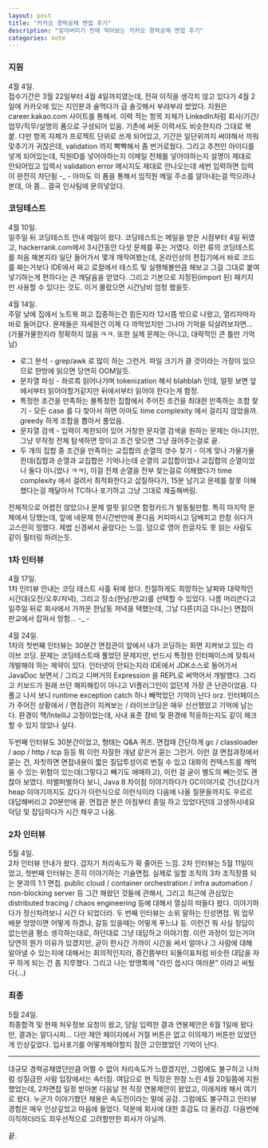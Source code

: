 ```yaml
---
layout: post
title: "카카오 경력공채 면접 후기"
description: "잊어버리기 전에 적어보는 카카오 경력공채 면접 후기"
categories: note
---
```


### 지원

4월 4일.  
접수기간은 3월 22일부터 4월 4일까지였는데, 전혀 이직을 생각치 않고 있다가 4월 2일에 카카오에 있는 지인분과 술먹다가 급 솔깃해서 부랴부랴 썼었다. 지원은 career.kakao.com 사이트를 통해서. 이력 적는 항목 자체가 LinkedIn처럼 회사/기간/업무/직무/설명의 폼으로 구성되어 있음. 기존에 써둔 이력서도 비슷한지라 그대로 복붙. 다만 항목 자체가 프로젝트 단위로 쓰게 되어있고, 기간은 일단위까지 써야해서 끼워맞추기가 귀찮은데, validation 까지 빡빡해서 좀 번거로웠다. 그리고 추천인 아이디를 넣게 되어있는데, 직원ID를 넣어야하는지 이메일 전체를 넣어야하는지 설명이 제대로 안되어있고 입력시 validation error 메시지도 제대로 안나오는데 세번 입력하면 입력이 완전히 차단됨 -_ - 아마도 이 폼을 통해서 임직원 메일 주소를 알아내는걸 막으려나 본데, 아 쫌... 결국 인사팀에 문의넣었다.

### 코딩테스트

4월 10일.  
일주일 뒤 코딩테스트 안내 메일이 왔다. 코딩테스트는 메일을 받은 시점부터 4일 뒤였고, hackerrank.com에서 3시간동안 다섯 문제를 푸는 거였다. 이런 류의 코딩테스트를 처음 해본지라 일단 들어가서 몇개 깨작여봤는데, 온라인상의 편집기에서 바로 코드를 짜는거보다 IDE에서 짜고 로컬에서 테스트 및 실행해볼만큼 해보고 그걸 그대로 붙여넣기하는게 편하다는 큰 깨달음을 얻었다. 그리고 기본으로 지정된(import 된) 패키지만 사용할 수 있다는 것도. 이거 몰랐으면 시간낭비 엄청 했을듯.

4월 14일.  
주말 낮에 집에서 노트북 펴고 집중하는건 힘든지라 12시쯤 밖으로 나왔고, 열리자마자 바로 들어갔다. 문제들은 자세한건 이제 다 까먹었지만 그나마 기억을 되살려보자면...(가물가물한지라 정확하지 않음 ㅋㅋ. 또한 실제 문제는 아니고, 대략적인 큰 틀만 기억남)

* 로그 분석 - grep/awk 로 많이 하는 그런거. 파일 크기가 클 것이라는 가정이 있으므로 한방에 읽으면 당연히 OOM일듯.
* 문자열 파싱 - 좌르륵 읽어나가며 tokenization 해서 blahblah 인데, 얼핏 보면 앞에서부터 읽어야할거같지만 뒤에서부터 읽어야 한다는게 함정.
* 특정한 조건을 만족하는 불특정한 집합에서 주어진 조건을 최대한 만족하는 조합 찾기 - 모든 case 를 다 찾아서 하면 아마도 time complexity 에서 걸리지 않았을까. greedy 하게 조합을 뽑아서 풀었음.
* 문자열 검색 - 입력이 제한되어 있어 거창한 문자열 검색을 원하는 문제는 아니지만, 그냥 무작정 전체 탐색하면 망이고 조건 맞으면 그냥 끊어주는걸로 끝.
* 두 개의 집합 중 조건을 만족하는 교집합의 순열의 갯수 찾기 - 이게 맞나 가물가물한데(집합과 순열과 교집합은 기억나는데 순열의 교집합이었나 교집합의 순열이었나 둘다 아니었나 ㅋㅋ), 이걸 전체 순열을 전부 찾는걸로 이해했다가 time complexity 에서 걸려서 최적화한다고 삽질하다가, 15분 남기고 문제를 잘못 이해했다는걸 깨달아서 TC하나 포기하고 그냥 그대로 제출해버림.

전체적으로 어렵진 않았으나 문제 얼핏 읽으면 함정카드가 발동될만함. 특히 마지막 문제에서 당했는데, 앞에 네문제 한시간반만에 푼다음 커피마시고 담배피고 한참 쉬다가 고스란히 망했다. 제법 신경써서 골랐다는 느낌. 덤으로 영어 한글자도 못 읽는 사람도 같이 필터링 하려는듯.

### 1차 인터뷰
4월 17일.  
1차 인터뷰 안내는 코딩 테스트 사흘 뒤에 왔다. 친절하게도 희망하는 날짜와 대략적인 시간대(오전/오후/저녁), 그리고 장소(한남/판교)를 선택할 수 있었다. 나름 머리쓴다고 일주일 뒤로 회사에서 가까운 한남동 저녁을 택했는데, 그날 다른(지금 다니는) 면접이 판교에서 잡혀서 망함... -_ -

4월 24일.  
1차의 첫번째 인터뷰는 30분간 면접관이 앞에서 내가 코딩하는 화면 지켜보고 있는 라이브 코딩. 문제는 코딩테스트때 풀었던 문제지만, 반드시 특정한 인터페이스에 맞춰서 개발해야 하는 제약이 있다. 인터넷이 안되는지라 IDE에서 JDK소스로 들어가서 JavaDoc 보면서 / 그리고 디버거의 Expression 을 REPL로 써먹어서 개발했다. 그리고 키보드가 원래 쓰던 해피해킹이 아니고 VI플러그인이 없던게 가장 큰 난관이었음. 다 풀고 나서 보니 runtime exception catch 하나 빼먹었던 기억이 난다 orz. 인터페이스가 주어진 상황에서 / 면접관이 지켜보는 / 라이브코딩은 매우 신선했었고 기억에 남는다. 환경이 맥/IntelliJ 고정이었는데, 사내 표준 장비 및 환경에 적응하는지도 같이 체크할 수 있지 않았나 싶다.

두번째 인터뷰도 30분간이었고, 형태는 Q&A 퀴즈. 면접때 간단하게 gc / classloader / aop / http / tcp 등등 뭐 이런 자잘한 개념 같은거 묻는 그런거. 이런 걸 면접과정에서 묻는 건, 자칫하면 면접내용이 짧은 질답투성이로 번질 수 있고 대화의 컨텍스트를 깨먹을 수 있는 위험이 있는데(그렇다고 빼기도 애매하고), 이런 걸 굳이 별도의 빼는것도 괜찮아 보였다. 떠벌떠벌하다 보니, Java 8 차이점 이야기하다가 GC이야기로 건너갔다가 heap 이야기까지도 갔다가 이런식으로 이런식이라 다음에 나올 질문들까지도 우르르 대답해버리고 20분만에 끝. 면접관 분은 아침부터 종일 하고 있었다던데 고생하시네요 덕담 및 잡담하다가 시간 채우고 나옴.

### 2차 인터뷰
5월 4일.  
2차 인터뷰 안내가 왔다. 갑자기 처리속도가 확 줄어든 느낌. 2차 인터뷰는 5월 11일이었고, 첫번째 인터뷰는 흔히 이야기하는 기술면접. 실제로 일할 조직의 3차 조직장쯤 되는 분과의 1:1 면접. public cloud / container orchestration / infra automation / non-blocking server 등 그간 해왔던 것들에 관해서, 그리고 최근에 관심있는 distributed tracing / chaos engineering 등에 대해서 열심히 떠들다 왔다. 이야기하다가 정신차려보니 시간 다 되었더라. 두 번째 인터뷰는 소위 말하는 인성면접. 뭐 업무배분 엉망이면 어떻게 하겠냐, 갈등 있을때는 어떻게 푸느냐 등. 이런건 뭐 사실 정답이 없는만큼 평소 생각하는대로, 하던대로 그냥 대답하고 이야기함. 이런 과정이 있는거야 당연히 뭔가 이유가 있겠지만, 굳이 한시간 가까이 시간을 써서 얼마나 그 사람에 대해 알아낼 수 있는지에 대해서는 회의적인지라, 중간쯤부터 되돌이표처럼 비슷한 대답을 자꾸 하게 되는 건 좀 지루했다. 그리고 나는 방명록에 "라인 씁시다 여러분" 이라고 써뒀다(...)

### 최종
5월 24일.  
최종합격 및 현재 처우정보 요청이 왔고, 당일 입력한 결과 연봉제안은 6월 1일에 왔다만, 결과는 알다시피... 다만 제안 페이지에서 거절 버튼은 없고 이의제기 버튼만 있었던게 인상깊었다. 입사포기를 어떻게해야할지 잠깐 고민했었던 기억이 난다.

-----

대규모 경력공채였던만큼 어쩔 수 없이 처리속도가 느렸겠지만, 그럼에도 불구하고 나처럼 성질급한 사람 입장에서는 속터짐. 여담으로 현 직장은 한참 느린 4월 20일쯤에 지원했었는데, 2차면접 일정 받아본 다음날 현 직장 연봉제안이 왔었고, 이래저래 해서 여기로 왔다. 누군가 이야기했던 채용은 속도전이라는 말에 공감. 그럼에도 불구하고 인터뷰 경험은 매우 인상깊었고 마음에 들었다. 덕분에 회사에 대한 호감도 더 올라감. 다음번에 이직하더라도 최우선적으로 고려할만한 회사가 아닐까.

끝.
